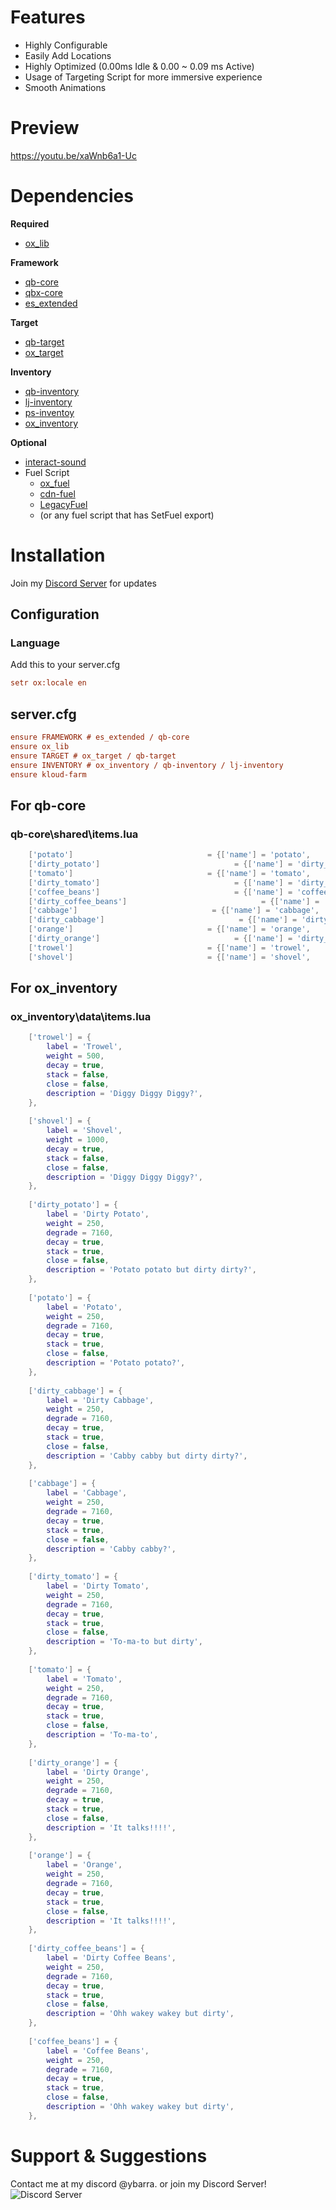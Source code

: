 # Features

* Highly Configurable
* Easily Add Locations
* Highly Optimized (0.00ms Idle & 0.00 ~ 0.09 ms Active)
* Usage of Targeting Script for more immersive experience
* Smooth Animations


# Preview

https://youtu.be/xaWnb6a1-Uc

# Dependencies

**Required**

* [ox_lib](https://github.com/overextended/ox_lib)

**Framework**

- [qb-core](https://github.com/qbcore-framework/qb-core)
- [qbx-core](https://github.com/Qbox-project/qbx-core)
- [es_extended](https://github.com/esx-framework/esx_core)

**Target**

- [qb-target](https://github.com/qbcore-framework/qb-target) 
- [ox_target](https://github.com/overextended/ox_target)

**Inventory**

- [qb-inventory](https://github.com/qbcore-framework/qb-inventory)
- [lj-inventory](https://github.com/loljoshie/lj-inventory)
- [ps-inventoy](https://github.com/Project-Sloth/ps-inventory)
- [ox_inventory](https://overextended.dev/ox_inventory) 

**Optional**

- [interact-sound](https://github.com/plunkettscott/interact-sound)
- Fuel Script
  - [ox_fuel](https://github.com/overextended/ox_fuel)
  - [cdn-fuel](https://github.com/CodineDev/cdn-fuel)
  - [LegacyFuel](https://github.com/InZidiuZ/LegacyFuel)
  - (or any fuel script that has SetFuel export)

# Installation

Join my [Discord Server](https://discord.gg/DbqC2SWzJk) for updates

## Configuration

### Language

Add this to your server.cfg
```cfg
setr ox:locale en
```


## server.cfg

```cfg
ensure FRAMEWORK # es_extended / qb-core
ensure ox_lib
ensure TARGET # ox_target / qb-target
ensure INVENTORY # ox_inventory / qb-inventory / lj-inventory
ensure kloud-farm
```

## For qb-core

### qb-core\shared\items.lua

```lua
    ['potato']                              = {['name'] = 'potato',                                ['label'] = 'Potato',             ['weight'] = 350,           ['type'] = 'item',         ['image'] = 'potato.png',              ['unique'] = false,         ['useable'] = false,     ['shouldClose'] = true,      ['combinable'] = nil,   ['description'] = 'Po-ta-to'},
    ['dirty_potato']                              = {['name'] = 'dirty_potato',                                ['label'] = 'Dirty Potato',             ['weight'] = 350,           ['type'] = 'item',         ['image'] = 'dirty_potato.png',              ['unique'] = false,         ['useable'] = false,     ['shouldClose'] = true,      ['combinable'] = nil,   ['description'] = 'Po-ta-to'},
    ['tomato']                              = {['name'] = 'tomato',                                ['label'] = 'Tomato',             ['weight'] = 350,           ['type'] = 'item',         ['image'] = 'tomato.png',              ['unique'] = false,         ['useable'] = false,     ['shouldClose'] = true,      ['combinable'] = nil,   ['description'] = 'To-ma-to'},
    ['dirty_tomato']                              = {['name'] = 'dirty_tomato',                                ['label'] = 'Dirty Tomato',             ['weight'] = 350,           ['type'] = 'item',         ['image'] = 'dirty_tomato.png',              ['unique'] = false,         ['useable'] = false,     ['shouldClose'] = true,      ['combinable'] = nil,   ['description'] = 'To-ma-to'},
    ['coffee_beans']                              = {['name'] = 'coffee_beans',                                ['label'] = 'Coffee Beans',             ['weight'] = 350,           ['type'] = 'item',         ['image'] = 'coffee_beans.png',              ['unique'] = false,         ['useable'] = false,     ['shouldClose'] = true,      ['combinable'] = nil,   ['description'] = 'Wakey wakey!'},
    ['dirty_coffee_beans']                              = {['name'] = 'dirty_coffee_beans',                                ['label'] = 'Dirty Coffee Beans',             ['weight'] = 350,           ['type'] = 'item',         ['image'] = 'dirty_coffee_beans.png',              ['unique'] = false,         ['useable'] = false,     ['shouldClose'] = true,      ['combinable'] = nil,   ['description'] = 'Wakey wakey!'},
    ['cabbage']                              = {['name'] = 'cabbage',                                ['label'] = 'Cabbage',             ['weight'] = 350,           ['type'] = 'item',         ['image'] = 'cabbage.png',              ['unique'] = false,         ['useable'] = false,     ['shouldClose'] = true,      ['combinable'] = nil,   ['description'] = 'Let-tuce? No!'},
    ['dirty_cabbage']                              = {['name'] = 'dirty_cabbage',                                ['label'] = 'Dirty Cabbage',             ['weight'] = 350,           ['type'] = 'item',         ['image'] = 'dirty_cabbage.png',              ['unique'] = false,         ['useable'] = false,     ['shouldClose'] = true,      ['combinable'] = nil,   ['description'] = 'Let-tuce? No!'},
    ['orange']                              = {['name'] = 'orange',                                ['label'] = 'Orange',             ['weight'] = 350,           ['type'] = 'item',         ['image'] = 'orange.png',              ['unique'] = false,         ['useable'] = false,     ['shouldClose'] = true,      ['combinable'] = nil,   ['description'] = 'The talking orange!'},
    ['dirty_orange']                              = {['name'] = 'dirty_orange',                                ['label'] = 'Dirty Orange',             ['weight'] = 350,           ['type'] = 'item',         ['image'] = 'dirty_orange.png',              ['unique'] = false,         ['useable'] = false,     ['shouldClose'] = true,      ['combinable'] = nil,   ['description'] = 'The talking orange!'},
    ['trowel']                              = {['name'] = 'trowel',                                ['label'] = 'Trowel',             ['weight'] = 350,           ['type'] = 'item',         ['image'] = 'trowel.png',              ['unique'] = false,         ['useable'] = false,     ['shouldClose'] = true,      ['combinable'] = nil,   ['description'] = 'Mini-shovel yes'},
    ['shovel']                              = {['name'] = 'shovel',                                ['label'] = 'Shovel',             ['weight'] = 350,           ['type'] = 'item',         ['image'] = 'shovel.png',              ['unique'] = false,         ['useable'] = false,     ['shouldClose'] = true,      ['combinable'] = nil,   ['description'] = 'Legit shovel yes'},
```

## For ox_inventory

### ox_inventory\data\items.lua

```lua
	['trowel'] = {
		label = 'Trowel',
		weight = 500,
		decay = true,
		stack = false,
		close = false,
		description = 'Diggy Diggy Diggy?',
	},
	
	['shovel'] = {
		label = 'Shovel',
		weight = 1000,
		decay = true,
		stack = false,
		close = false,
		description = 'Diggy Diggy Diggy?',
	},
	
	['dirty_potato'] = {
		label = 'Dirty Potato',
		weight = 250,
		degrade = 7160,
		decay = true,
		stack = true,
		close = false,
		description = 'Potato potato but dirty dirty?',
	},
	
	['potato'] = {
		label = 'Potato',
		weight = 250,
		degrade = 7160,
		decay = true,
		stack = true,
		close = false,
		description = 'Potato potato?',
	},
	
	['dirty_cabbage'] = {
		label = 'Dirty Cabbage',
		weight = 250,
		degrade = 7160,
		decay = true,
		stack = true,
		close = false,
		description = 'Cabby cabby but dirty dirty?',
	},
	
	['cabbage'] = {
		label = 'Cabbage',
		weight = 250,
		degrade = 7160,
		decay = true,
		stack = true,
		close = false,
		description = 'Cabby cabby?',
	},
	
	['dirty_tomato'] = {
		label = 'Dirty Tomato',
		weight = 250,
		degrade = 7160,
		decay = true,
		stack = true,
		close = false,
		description = 'To-ma-to but dirty',
	},
	
	['tomato'] = {
		label = 'Tomato',
		weight = 250,
		degrade = 7160,
		decay = true,
		stack = true,
		close = false,
		description = 'To-ma-to',
	},
	
	['dirty_orange'] = {
		label = 'Dirty Orange',
		weight = 250,
		degrade = 7160,
		decay = true,
		stack = true,
		close = false,
		description = 'It talks!!!!',
	},
	
	['orange'] = {
		label = 'Orange',
		weight = 250,
		degrade = 7160,
		decay = true,
		stack = true,
		close = false,
		description = 'It talks!!!!',
	},
	
	['dirty_coffee_beans'] = {
		label = 'Dirty Coffee Beans',
		weight = 250,
		degrade = 7160,
		decay = true,
		stack = true,
		close = false,
		description = 'Ohh wakey wakey but dirty',
	},
	
	['coffee_beans'] = {
		label = 'Coffee Beans',
		weight = 250,
		degrade = 7160,
		decay = true,
		stack = true,
		close = false,
		description = 'Ohh wakey wakey but dirty',
	},
```

# Support & Suggestions

Contact me at my discord @ybarra. or join my Discord Server! <br>![Discord Server](https://discordapp.com/api/guilds/1131198002976014377/widget.png?style=shield)